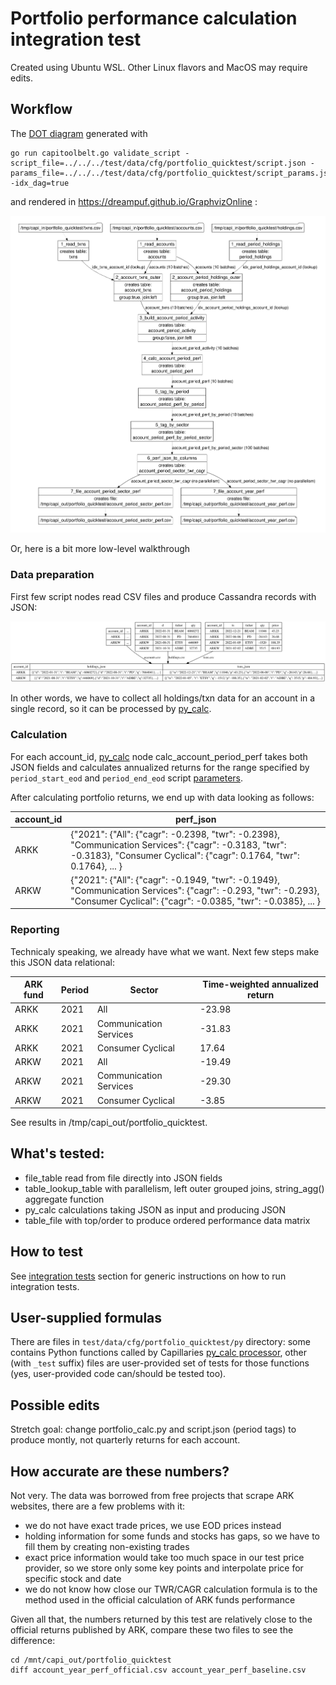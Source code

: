 # Portfolio performance calculation integration test

Created using Ubuntu WSL. Other Linux flavors and MacOS may require edits.

## Workflow

The [DOT diagram](../../../doc/glossary.md#dot-diagrams) generated with
```
go run capitoolbelt.go validate_script -script_file=../../../test/data/cfg/portfolio_quicktest/script.json -params_file=../../../test/data/cfg/portfolio_quicktest/script_params.json -idx_dag=true
```
and rendered in https://dreampuf.github.io/GraphvizOnline :

![drawing](./doc/dot-portfolio.svg)

Or, here is a bit more low-level walkthrough

### Data preparation

First few script nodes read CSV files and produce Cassandra records with JSON:

![Prepare data](doc/prepare-data.svg)

In other words, we have to collect all holdings/txn data for an account in a single record, so it can be processed by [py_calc](../../../doc/glossary.md#py_calc-processor).

### Calculation

For each account_id, [py_calc](../../../doc/glossary.md#py_calc-processor) node calc_account_period_perf takes both JSON fields and calculates annualized returns for the range specified by `period_start_eod` and `period_end_eod` script [parameters](../../../doc/scriptconfig.md#template-parameters).

After calculating portfolio returns, we end up with data looking as follows:

| account_id | perf_json |
| --- | --- |
| ARKK | {"2021": {"All": {"cagr": -0.2398, "twr": -0.2398}, "Communication Services": {"cagr": -0.3183, "twr": -0.3183}, "Consumer Cyclical": {"cagr": 0.1764, "twr": 0.1764}, ... } |
| ARKW | {"2021": {"All": {"cagr": -0.1949, "twr": -0.1949}, "Communication Services": {"cagr": -0.293, "twr": -0.293}, "Consumer Cyclical": {"cagr": -0.0385, "twr": -0.0385}, ... } |

### Reporting

Technicaly speaking, we already have what we want. Next few steps make this JSON data relational:

| ARK fund | Period | Sector | Time-weighted annualized return |
| --- |  --- | --- | --- |
| ARKK | 2021 | All | -23.98 |
| ARKK | 2021 |  Communication Services |  -31.83 |
| ARKK | 2021 |  Consumer Cyclical |  17.64 |
| ARKW | 2021 |  All |  -19.49 |
| ARKW | 2021 |  Communication Services |  -29.30 |
| ARKW | 2021 |  Consumer Cyclical |  -3.85 |

See results in /tmp/capi_out/portfolio_quicktest.

## What's tested:

- file_table read from file directly into JSON fields
- table_lookup_table with parallelism, left outer grouped joins, string_agg() aggregate function
- py_calc calculations taking JSON as input and producing JSON
- table_file with top/order to produce ordered performance data matrix

## How to test

See [integration tests](../../../doc/testing.md#integration-tests) section for generic instructions on how to run integration tests.

## User-supplied formulas

There are files in `test/data/cfg/portfolio_quicktest/py` directory: some contains Python functions called by Capillaries [py_calc processor](../../../doc/glossary.md#py_calc-processor), other (with `_test` suffix) files are user-provided set of tests for those functions (yes, user-provided code can/should be tested too). 

## Possible edits

Stretch goal: change portfolio_calc.py and script.json (period tags) to produce montly, not quarterly returns for each account.

## How accurate are these numbers?

Not very. The data was borrowed from free projects that scrape ARK websites, there are a few problems with it:
- we do not have exact trade prices, we use EOD prices instead
- holding information for some funds and stocks has gaps, so we have to fill them by creating non-existing trades
- exact price information would take too much space in our test price provider, so we store only some key points and interpolate price for specific stock and date
- we do not know how close our TWR/CAGR calculation formula is to the method used in the official calculation of ARK funds performance

Given all that, the numbers returned by this test are relatively close to the official returns published by ARK, compare these two files to see the difference:
```
cd /mnt/capi_out/portfolio_quicktest
diff account_year_perf_official.csv account_year_perf_baseline.csv
```